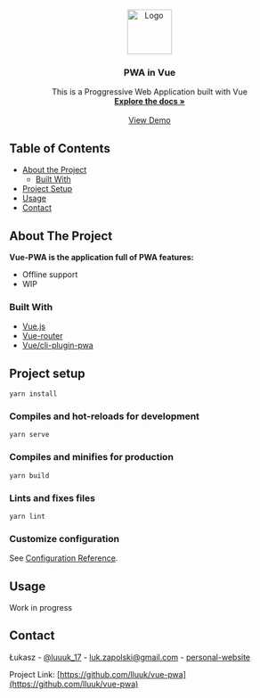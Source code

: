 


<!-- PROJECT LOGO -->
<br />
<p align="center">
  <a href="https://github.com/lluuk/vue-pwa">
    <img src="https://camo.githubusercontent.com/728ce9f78c3139e76fa69925ad7cc502e32795d2/68747470733a2f2f7675656a732e6f72672f696d616765732f6c6f676f2e706e67" alt="Logo" width="80" height="80">
  </a>

  <h3 align="center">PWA in Vue</h3>

  <p align="center">
    This is a Proggressive Web Application built with Vue
    <br />
    <a href="https://github.com/lluuk/vue-pwa"><strong>Explore the docs »</strong></a>
    <br />
    <br />
    <a href="https://github.com/lluuk/vue-pwa">View Demo</a>
  </p>
</p>



<!-- TABLE OF CONTENTS -->
## Table of Contents

* [About the Project](#about-the-project)
  * [Built With](#built-with)
* [Project Setup](#project-setup)
* [Usage](#usage)
* [Contact](#contact)



<!-- ABOUT THE PROJECT -->
## About The Project

<!--[![Product Name Screen Shot][product-screenshot]](https://example.com)-->

**Vue-PWA is the application full of PWA features:**
* Offline support
* WIP


### Built With

* [Vue.js](https://vuejs.org/)
* [Vue-router](https://router.vuejs.org/)
* [Vue/cli-plugin-pwa](https://cli.vuejs.org/core-plugins/pwa.html)



<!-- GETTING STARTED -->

##  Project setup

```
yarn install
```

###  Compiles and hot-reloads for development

```
yarn serve
```

  
###  Compiles and minifies for production

```
yarn build
```
  
###  Lints and fixes files

```
yarn lint
```
  

###  Customize configuration

See [Configuration Reference](https://cli.vuejs.org/config/).



<!-- USAGE EXAMPLES -->
## Usage

Work in progress



<!-- CONTACT -->
## Contact

Łukasz - [@luuuk_17](https://twitter.com/luuuk_17) - luk.zapolski@gmail.com - [personal-website](https://lukzapolski.netlify.app)

Project Link: [https://github.com/lluuk/vue-pwa](https://github.com/lluuk/vue-pwa)